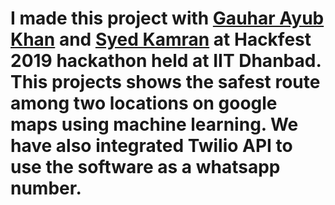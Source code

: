 # I made this project with [Gauhar Ayub Khan](https://github.com/gauharayub) and [Syed Kamran](https://github.com/skamranahmed) at Hackfest 2019 hackathon held at IIT Dhanbad. This projects shows the safest route among two locations on google maps using machine learning. We have also integrated Twilio API to use the software as a whatsapp number.
